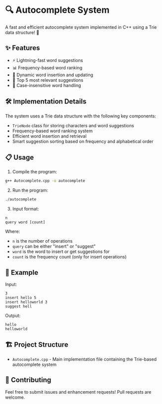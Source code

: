 # 🔍 Autocomplete System

A fast and efficient autocomplete system implemented in C++ using a Trie data structure! 🚀

## ✨ Features

- ⚡ Lightning-fast word suggestions
- 📊 Frequency-based word ranking
- 🔄 Dynamic word insertion and updating
- 🎯 Top 5 most relevant suggestions
- 📝 Case-insensitive word handling

## 🛠️ Implementation Details

The system uses a Trie data structure with the following key components:

- `TrieNode` class for storing characters and word suggestions
- Frequency-based word ranking system
- Efficient word insertion and retrieval
- Smart suggestion sorting based on frequency and alphabetical order

## 📋 Usage

1. Compile the program:
```bash
g++ Autocomplete.cpp -o autocomplete
```

2. Run the program:
```bash
./autocomplete
```

3. Input format:
```
n
query word [count]
```

Where:
- `n` is the number of operations
- `query` can be either "insert" or "suggest"
- `word` is the word to insert or get suggestions for
- `count` is the frequency count (only for insert operations)

## 📝 Example

Input:
```
3
insert hello 5
insert helloworld 3
suggest hell
```

Output:
```
hello
helloworld
```

## 🏗️ Project Structure

- `Autocomplete.cpp` - Main implementation file containing the Trie-based autocomplete system

## 🤝 Contributing

Feel free to submit issues and enhancement requests! Pull requests are welcome.


